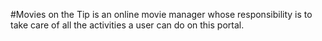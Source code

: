 #Movies on the Tip
is an online movie manager whose responsibility is to take care of all the activities a user can do on this portal. 
